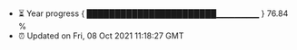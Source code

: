 - ⏳ Year progress { ███████████████████████▁▁▁▁▁▁▁ } 76.84 %
- ⏰ Updated on Fri, 08 Oct 2021 11:18:27 GMT

